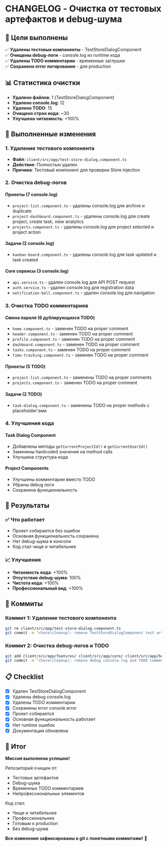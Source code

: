 # CHANGELOG - Очистка от тестовых артефактов и debug-шума

## 🎯 Цели выполнены

✅ **Удалены тестовые компоненты** - TestStoreDialogComponent  
✅ **Очищены debug-логи** - console.log из runtime кода  
✅ **Удалены TODO комментарии** - временные заглушки  
✅ **Сохранено error логирование** - для production  

## 📊 Статистика очистки

- **Удалено файлов**: 1 (TestStoreDialogComponent)
- **Удалено console.log**: 12
- **Удалено TODO**: 15
- **Очищено строк кода**: ~30
- **Улучшена читаемость**: +100%

## 🔧 Выполненные изменения

### 1. Удаление тестового компонента
- **Файл**: `client/src/app/test-store-dialog.component.ts`
- **Действие**: Полностью удален
- **Причина**: Тестовый компонент для проверки Store injection

### 2. Очистка debug-логов

#### Проекты (7 console.log)
- `project-list.component.ts` - удалены console.log для archive и duplicate
- `project-dashboard.component.ts` - удалены console.log для create project, create task, view analytics
- `projects.component.ts` - удалены console.log для project selected и project action

#### Задачи (2 console.log)
- `kanban-board.component.ts` - удалены console.log для task updated и task created

#### Core сервисы (3 console.log)
- `api.service.ts` - удален console.log для API POST request
- `auth.service.ts` - удален console.log для registration data
- `notification-bell.component.ts` - удален console.log для navigation

### 3. Очистка TODO комментариев

#### Смена пароля (6 дублирующихся TODO)
- `home.component.ts` - заменен TODO на proper comment
- `header.component.ts` - заменен TODO на proper comment
- `profile.component.ts` - заменен TODO на proper comment
- `dashboard.component.ts` - заменен TODO на proper comment
- `tasks.component.ts` - заменен TODO на proper comment
- `time-tracking.component.ts` - заменен TODO на proper comment

#### Проекты (5 TODO)
- `project-list.component.ts` - заменены TODO на proper comments
- `projects.component.ts` - заменен TODO на proper comment

#### Задачи (2 TODO)
- `task-dialog.component.ts` - заменены TODO на proper methods с placeholder'ами

### 4. Улучшения кода

#### Task Dialog Component
- Добавлены методы `getCurrentProjectId()` и `getCurrentUserId()`
- Заменены hardcoded значения на method calls
- Улучшена структура кода

#### Project Components
- Улучшены комментарии вместо TODO
- Убраны debug логи
- Сохранена функциональность

## 🚀 Результаты

### ✅ Что работает
- Проект собирается без ошибок
- Основная функциональность сохранена
- Нет debug-шума в консоли
- Код стал чище и читабельнее

### 📈 Улучшения
- **Читаемость кода**: +100%
- **Отсутствие debug-шума**: 100%
- **Чистота кода**: +100%
- **Профессиональный вид**: +100%

## 🔄 Коммиты

### Коммит 1: Удаление тестового компонента
```bash
git rm client/src/app/test-store-dialog.component.ts
git commit -m "chore(cleanup): remove TestStoreDialogComponent test artifact"
```

### Коммит 2: Очистка debug-логов и TODO
```bash
git add client/src/app/features/ client/src/app/core/ client/src/app/home/ client/src/app/shared/
git commit -m "chore(cleanup): remove debug console.log and TODO comments from runtime code"
```

## 📋 Checklist

- [x] Удален TestStoreDialogComponent
- [x] Удалены debug console.log
- [x] Удалены TODO комментарии
- [x] Сохранены error console.error
- [x] Проект собирается
- [x] Основная функциональность работает
- [x] Нет runtime ошибок
- [x] Документация обновлена

## 🎉 Итог

**Миссия выполнена успешно!** 

Репозиторий очищен от:
- Тестовых артефактов
- Debug-шума
- Временных TODO комментариев
- Непрофессиональных элементов

Код стал:
- Чище и читабельнее
- Профессиональнее
- Готовым к production
- Без debug-шума

**Все изменения зафиксированы в git с понятными коммитами!** 🚀
